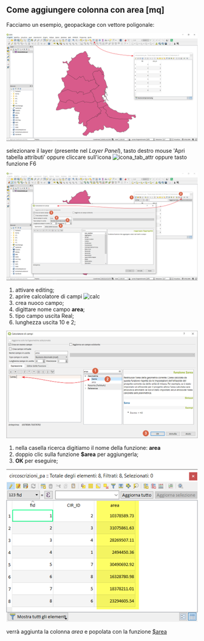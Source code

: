 ## Come aggiungere colonna con area [mq]

Facciamo un esempio, geopackage con vettore poligonale:

<img src="/img/esempi_uso/add_col_area/add_col_a1.png">

selezionare il layer (presente nel _Layer Panel_), tasto destro mouse 'Apri tabella attributi' oppure cliccare sull'icona ![icona_tab_attr](https://docs.qgis.org/2.18/it/_images/mActionOpenTable.png) oppure tasto funzione F6

<img src="/img/esempi_uso/add_col_area/add_col_a2.png">

1. attivare editing;
2. aprire calcolatore di campi ![calc](https://docs.qgis.org/testing/en/_images/mActionCalculateField.png)
3. crea nuoco campo;
4. digittare nome campo **area**;
5. tipo campo uscita Real;
6. lunghezza uscita 10 e 2;

<img src="/img/esempi_uso/add_col_area/add_col_a3.png">

1. nella casella ricerca digitiamo il nome della funzione: **area**
2. doppio clic sulla funzione **\$area** per aggiungerla;
3. **OK** per eseguire;

<img src="/img/esempi_uso/add_col_area/add_col_a4.png">

verrà aggiunta la colonna _area_ e popolata con la funzione [\$area](/gr_funzioni/geometria/funzioni/$area.md)
